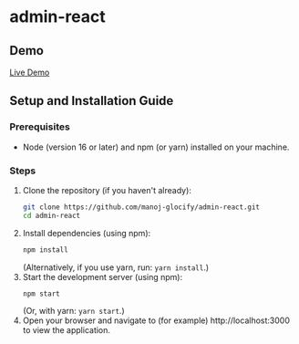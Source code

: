 # admin-react

## Demo

[Live Demo](https://admin-react-gules.vercel.app/)

## Setup and Installation Guide

### Prerequisites
- Node (version 16 or later) and npm (or yarn) installed on your machine.

### Steps
1. Clone the repository (if you haven't already):
   ```bash
   git clone https://github.com/manoj-glocify/admin-react.git
   cd admin-react
   ```
2. Install dependencies (using npm):
   ```bash
   npm install
   ```
   (Alternatively, if you use yarn, run: `yarn install`.)
3. Start the development server (using npm):
   ```bash
   npm start
   ```
   (Or, with yarn: `yarn start`.)
4. Open your browser and navigate to (for example) http://localhost:3000 to view the application.